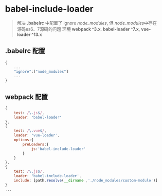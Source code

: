 # babel-include-loader
> 解决 **.babelrc** 中配置了 ignore *node_modules*, 但 *node_modules*中存在源码es6、7源码的问题
> 环境 **webpack ^3.x**, **babel-loader ^7.x**, **vue-loader ^13.x**

## .babelrc 配置
```js
{
    ...
    "ignore":["node_modules"]
    ...
}
```

## webpack 配置
```js
{
    test: /\.js$/,
    loader: 'babel-loader'
},
{
    test: /\.vue$/,
    loader: 'vue-loader',
    options:{
        preLoaders:{
            js:'babel-include-loader'
        }
    }
},
{
    test: /\.js$/,
    loader: 'babel-include-loader',
    include: [path.resolve(__dirname ,'./node_modules/custom-module')]
}
...

```

